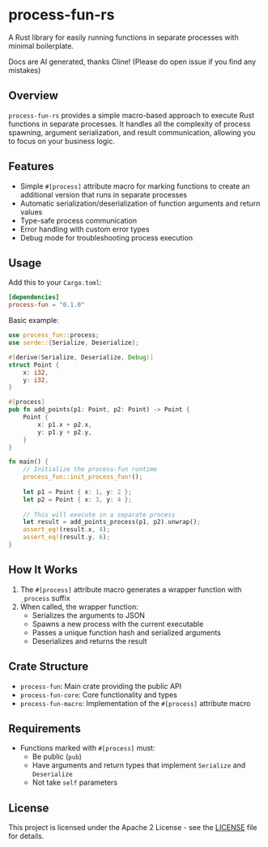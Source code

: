 # process-fun-rs

A Rust library for easily running functions in separate processes with minimal boilerplate.

Docs are AI generated, thanks Cline! (Please do open issue if you find any mistakes)

## Overview

`process-fun-rs` provides a simple macro-based approach to execute Rust functions in separate processes. It handles all the complexity of process spawning, argument serialization, and result communication, allowing you to focus on your business logic.

## Features

- Simple `#[process]` attribute macro for marking functions to create an additional version that runs in separate processes
- Automatic serialization/deserialization of function arguments and return values
- Type-safe process communication
- Error handling with custom error types
- Debug mode for troubleshooting process execution

## Usage

Add this to your `Cargo.toml`:

```toml
[dependencies]
process-fun = "0.1.0"
```

Basic example:

```rust
use process_fun::process;
use serde::{Serialize, Deserialize};

#[derive(Serialize, Deserialize, Debug)]
struct Point {
    x: i32,
    y: i32,
}

#[process]
pub fn add_points(p1: Point, p2: Point) -> Point {
    Point {
        x: p1.x + p2.x,
        y: p1.y + p2.y,
    }
}

fn main() {
    // Initialize the process-fun runtime
    process_fun::init_process_fun!();
    
    let p1 = Point { x: 1, y: 2 };
    let p2 = Point { x: 3, y: 4 };
    
    // This will execute in a separate process
    let result = add_points_process(p1, p2).unwrap();
    assert_eq!(result.x, 4);
    assert_eq!(result.y, 6);
}
```

## How It Works

1. The `#[process]` attribute macro generates a wrapper function with `_process` suffix
2. When called, the wrapper function:
   - Serializes the arguments to JSON
   - Spawns a new process with the current executable
   - Passes a unique function hash and serialized arguments
   - Deserializes and returns the result

## Crate Structure

- `process-fun`: Main crate providing the public API
- `process-fun-core`: Core functionality and types
- `process-fun-macro`: Implementation of the `#[process]` attribute macro

## Requirements

- Functions marked with `#[process]` must:
  - Be public (`pub`)
  - Have arguments and return types that implement `Serialize` and `Deserialize`
  - Not take `self` parameters

## License

This project is licensed under the Apache 2 License - see the [LICENSE](LICENSE) file for details.
